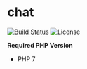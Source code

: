 # chat

[![Build Status](https://img.shields.io/travis/kelunik/chat/master.svg?style=flat-square)](https://travis-ci.org/kelunik/chat)
![License](https://img.shields.io/badge/license-MIT-blue.svg?style=flat-square)

**Required PHP Version**

- PHP 7